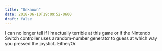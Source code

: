```yaml
---
title: "Unknown"
date: 2018-06-10T19:09:52-0600
draft: false
---
```


I can no longer tell if I’m actually terrible at this game or if the Nintendo Switch controller uses a random-number generator to guess at which way you pressed the joystick. Either/Or.
